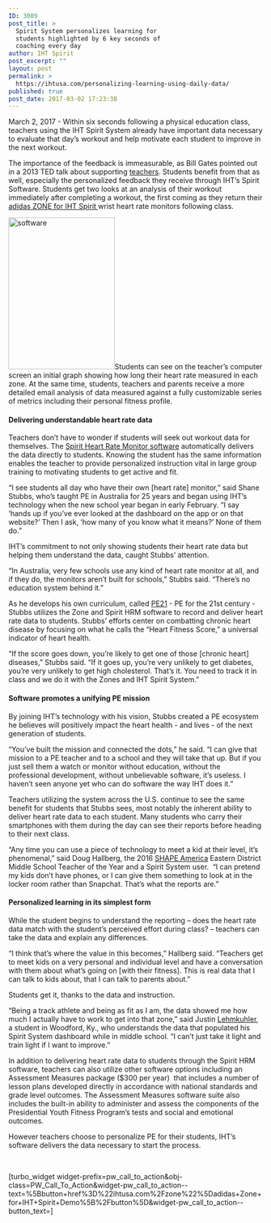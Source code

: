 ```yaml
---
ID: 3009
post_title: >
  Spirit System personalizes learning for
  students highlighted by 6 key seconds of
  coaching every day
author: IHT Spirit
post_excerpt: ""
layout: post
permalink: >
  https://ihtusa.com/personalizing-learning-using-daily-data/
published: true
post_date: 2017-03-02 17:23:38
---
```

March 2, 2017 - Within six seconds following a physical education class, teachers using the IHT Spirit System already have important data necessary to evaluate that day’s workout and help motivate each student to improve in the next workout.

<span style="font-weight: 400;">The importance of the feedback is immeasurable, as Bill Gates pointed out in a 2013 TED talk about supporting </span><a href="https://www.youtube.com/watch?v=81Ub0SMxZQo"><span style="font-weight: 400;">teachers</span></a><span style="font-weight: 400;">. Students benefit from that as well, especially the personalized feedback they receive through IHT’s Spirit Software. Students get two looks at an analysis of their workout immediately after completing a workout, the first coming as they return their </span><a href="https://ihtusa.com/zone/"><span style="font-weight: 400;">adidas ZONE for IHT Spirit </span></a><span style="font-weight: 400;">wrist heart rate monitors following class. </span><!--more-->

<span style="font-weight: 400;"><a href="https://ihtusa.com/wp-content/uploads/2017/03/2016-12-11_0849web.jpg"><img class="size-medium wp-image-3017 alignleft" src="https://ihtusa.com/wp-content/uploads/2017/03/2016-12-11_0849web-210x300.jpg" alt="software" width="210" height="300" /></a>Students can see on the teacher’s computer screen an initial graph showing how long their heart rate measured in each zone. At the same time, students, teachers and parents receive a more detailed email analysis of data measured against a fully customizable series of metrics including their personal fitness profile.</span>
<h4><b>Delivering understandable heart rate data</b></h4>
<span style="font-weight: 400;">Teachers don’t have to wonder if students will seek out workout data for themselves. The </span><a href="https://ihtusa.com/spirit-system/assessment-software/"><span style="font-weight: 400;">Spirit Heart Rate Monitor software</span></a><span style="font-weight: 400;"> automatically delivers the data directly to students. Knowing the student has the same information enables the teacher to provide personalized instruction vital in large group training to motivating students to get active and fit. </span>

<span style="font-weight: 400;">“I see students all day who have their own [heart rate] monitor,” said Shane Stubbs, who’s taught PE in Australia for 25 years and began using IHT’s technology when the new school year began in early February. “I say ‘hands up if you’ve ever looked at the dashboard on the app or on that website?’ Then I ask, ‘how many of you know what it means?’ None of them do.”</span>

<span style="font-weight: 400;">IHT’s commitment to not only showing students their heart rate data but helping them understand the data, caught Stubbs’ attention.</span>

<span style="font-weight: 400;">“In Australia, very few schools use any kind of heart rate monitor at all, and if they do, the monitors aren’t built for schools,” Stubbs said. “There’s no education system behind it.”</span>

<span style="font-weight: 400;">As he develops his own curriculum, called </span><a href="https://www.pe21.com.au"><span style="font-weight: 400;">PE21</span></a><span style="font-weight: 400;"> - PE for the 21st century - Stubbs utilizes the Zone and Spirit HRM software to record and deliver heart rate data to students. Stubbs’ efforts center on combatting chronic heart disease by focusing on what he calls the “Heart Fitness Score,” a universal indicator of heart health.</span>

<span style="font-weight: 400;">“If the score goes down, you’re likely to get one of those [chronic heart] diseases,” Stubbs said. “If it goes up, you’re very unlikely to get diabetes, you’re very unlikely to get high cholesterol. That’s it. You need to track it in class and we do it with the Zones and IHT Spirit System.”</span>
<h4><b>Software promotes a unifying PE mission</b></h4>
<span style="font-weight: 400;">By joining IHT’s technology with his vision, Stubbs created a PE ecosystem he believes will positively impact the heart health - and lives - of the next generation of students.</span>

<span style="font-weight: 400;">“You’ve built the mission and connected the dots,” he said. “I can give that mission to a PE teacher and to a school and they will take that up. But if you just sell them a watch or monitor without education, without the professional development, without unbelievable software, it’s useless. I haven’t seen anyone yet who can do software the way IHT does it.”</span>

<span style="font-weight: 400;">Teachers utilizing the system across the U.S. continue to see the same benefit for students that Stubbs sees, most notably the inherent ability to deliver heart rate data to each student. Many students who carry their smartphones with them during the day can see their reports before heading to their next class.</span>

<span style="font-weight: 400;">“Any time you can use a piece of technology to meet a kid at their level, it’s phenomenal,” said Doug Hallberg, the 2016 </span><a href="http://www.shapeamerica.org/"><span style="font-weight: 400;">SHAPE America</span></a><span style="font-weight: 400;"> Eastern District Middle School Teacher of the Year and a Spirit System user.  “I can pretend my kids don’t have phones, or I can give them something to look at in the locker room rather than Snapchat. That’s what the reports are.”</span>
<h4><b>Personalized learning in its simplest form</b></h4>
<span style="font-weight: 400;">While the student begins to understand the reporting – does the heart rate data match with the student’s perceived effort during class? – teachers can take the data and explain any differences.</span>

<span style="font-weight: 400;">“I think that’s where the value in this becomes,” Hallberg said. “Teachers get to meet kids on a very personal and individual level and have a conversation with them about what’s going on [with their fitness]. This is real data that I can talk to kids about, that I can talk to parents about.”</span>

<span style="font-weight: 400;">Students get it, thanks to the data and instruction.</span>

<span style="font-weight: 400;">“Being a track athlete and being as fit as I am, the data showed me how much I actually have to work to get into that zone,” said Justin </span><a href="https://ihtusa.com/role-reversal-8th-grader-uses-spirit-system-data-teach-class-future-educators-works-p-e/"><span style="font-weight: 400;">Lehmkuhler</span></a><span style="font-weight: 400;">, a student in Woodford, Ky., who understands the data that populated his Spirit System dashboard while in middle school. “I can’t just take it light and train light if I want to improve.”</span>

<span style="font-weight: 400;">In addition to delivering heart rate data to students through the Spirit HRM software, teachers can also utilize other software options including an Assessment Measures package ($300 per year)  that includes a number of lesson plans developed directly in accordance with national standards and grade level outcomes. The Assessment Measures software suite also includes the built-in ability to administer and assess the components of the Presidential Youth Fitness Program’s tests and social and emotional outcomes. </span>

<span style="font-weight: 400;">However teachers choose to personalize PE for their students, IHT’s software delivers the data necessary to start the process.</span>

&nbsp;

[turbo_widget widget-prefix=pw_call_to_action&obj-class=PW_Call_To_Action&widget-pw_call_to_action--text=%5Bbutton+href%3D%22ihtusa.com%2Fzone%22%5Dadidas+Zone+for+IHT+Spirit+Demo%5B%2Fbutton%5D&widget-pw_call_to_action--button_text=]

&nbsp;

&nbsp;

&nbsp;

&nbsp;

&nbsp;

&nbsp;

&nbsp;

&nbsp;

&nbsp;

&nbsp;

&nbsp;